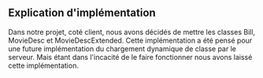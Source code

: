 ## Explication d'implémentation

Dans notre projet, coté client, nous avons décidés de mettre les classes Bill, MovieDesc et MovieDescExtended. Cette implémentation a été pensé pour une future implémentation du chargement dynamique de classe par le serveur. Mais étant dans l'incacité de le faire fonctionner nous avons laissé cette implémentation.
